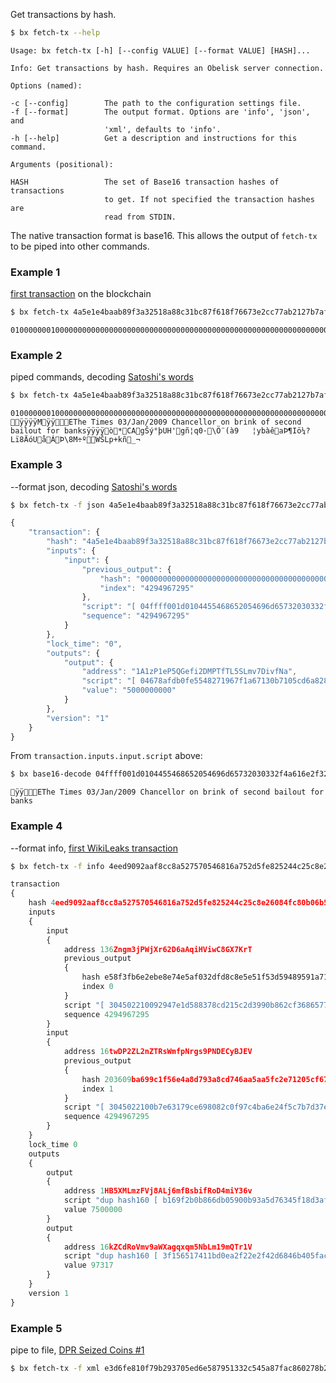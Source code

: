 Get transactions by hash.
```sh
$ bx fetch-tx --help
```
```
Usage: bx fetch-tx [-h] [--config VALUE] [--format VALUE] [HASH]...      

Info: Get transactions by hash. Requires an Obelisk server connection.   

Options (named):

-c [--config]        The path to the configuration settings file.        
-f [--format]        The output format. Options are 'info', 'json', and  
                     'xml', defaults to 'info'.                          
-h [--help]          Get a description and instructions for this command.

Arguments (positional):

HASH                 The set of Base16 transaction hashes of transactions
                     to get. If not specified the transaction hashes are 
                     read from STDIN.
```
The native transaction format is base16. This allows the output of `fetch-tx` to be piped into other commands.
### Example 1
[first transaction](https://blockchain.info/tx/4a5e1e4baab89f3a32518a88c31bc87f618f76673e2cc77ab2127b7afdeda33b) on the blockchain
```sh
$ bx fetch-tx 4a5e1e4baab89f3a32518a88c31bc87f618f76673e2cc77ab2127b7afdeda33b
```
```
01000000010000000000000000000000000000000000000000000000000000000000000000ffffffff4d04ffff001d0104455468652054696d65732030332f4a616e2f32303039204368616e63656c6c6f72206f6e206272696e6b206f66207365636f6e64206261696c6f757420666f722062616e6b73ffffffff0100f2052a01000000434104678afdb0fe5548271967f1a67130b7105cd6a828e03909a67962e0ea1f61deb649f6bc3f4cef38c4f35504e51ec112de5c384df7ba0b8d578a4c702b6bf11d5fac00000000
```
### Example 2
piped commands, decoding [Satoshi's words](http://www.thetimes.co.uk/tto/business/industries/banking/article2160028.ece)
```sh
$ bx fetch-tx 4a5e1e4baab89f3a32518a88c31bc87f618f76673e2cc77ab2127b7afdeda33b | bx base16-decode
```
```
01000000010000000000000000000000000000000000000000000000000000000000000000ffffffff4d04ffff001d0104455468652054696d65732030332f4a616e2f32303039204368616e63656c6c6f72206f6e206272696e6b206f66207365636f6e64206261696c6f757420666f722062616e6b73ffffffff0100f2052a01000000434104678afdb0fe5548271967f1a67130b7105cd6a828e03909a67962e0ea1f61deb649f6bc3f4cef38c4f35504e51ec112de5c384df7ba0b8d578a4c702b6bf11d5fac00000000
ÿÿÿÿMÿÿEThe Times 03/Jan/2009 Chancellor on brink of second bailout for banksÿÿÿÿò*CAgŠý°þUH'gñ¦q0·\Ö¨(à9	¦ybàêaÞ¶Iö¼?Lï8ÄóUåÁÞ\8M÷ºWŠLp+kñ_¬
```
### Example 3
--format json, decoding [Satoshi's words](http://www.thetimes.co.uk/tto/business/industries/banking/article2160028.ece)
```sh
$ bx fetch-tx -f json 4a5e1e4baab89f3a32518a88c31bc87f618f76673e2cc77ab2127b7afdeda33b
```
```js
{
    "transaction": {
        "hash": "4a5e1e4baab89f3a32518a88c31bc87f618f76673e2cc77ab2127b7afdeda33b",
        "inputs": {
            "input": {
                "previous_output": {
                    "hash": "0000000000000000000000000000000000000000000000000000000000000000",
                    "index": "4294967295"
                },
                "script": "[ 04ffff001d0104455468652054696d65732030332f4a616e2f32303039204368616e63656c6c6f72206f6e206272696e6b206f66207365636f6e64206261696c6f757420666f722062616e6b73 ]",
                "sequence": "4294967295"
            }
        },
        "lock_time": "0",
        "outputs": {
            "output": {
                "address": "1A1zP1eP5QGefi2DMPTfTL5SLmv7DivfNa",
                "script": "[ 04678afdb0fe5548271967f1a67130b7105cd6a828e03909a67962e0ea1f61deb649f6bc3f4cef38c4f35504e51ec112de5c384df7ba0b8d578a4c702b6bf11d5f ] checksig",
                "value": "5000000000"
            }
        },
        "version": "1"
    }
}
```
From `transaction.inputs.input.script` above:
```sh
$ bx base16-decode 04ffff001d0104455468652054696d65732030332f4a616e2f32303039204368616e63656c6c6f72206f6e206272696e6b206f66207365636f6e64206261696c6f757420666f722062616e6b73 
```
```
ÿÿEThe Times 03/Jan/2009 Chancellor on brink of second bailout for banks
```
### Example 4
--format info, [first WikiLeaks transaction](https://blockchain.info/tx/4eed9092aaf8cc8a527570546816a752d5fe825244c25c8e26084fc80b06b588)
```sh
$ bx fetch-tx -f info 4eed9092aaf8cc8a527570546816a752d5fe825244c25c8e26084fc80b06b588
```
```js
transaction
{
    hash 4eed9092aaf8cc8a527570546816a752d5fe825244c25c8e26084fc80b06b588
    inputs
    {
        input
        {
            address 136Zngm3jPWjXr62D6aAqiHViwC8GX7KrT
            previous_output
            {
                hash e58f3fb6e2ebe8e74e5af032dfd8c8e5e51f53d59489591a71599a80bdca910d
                index 0
            }
            script "[ 304502210092947e1d588378cd215c2d3990b862cf368657741b5941c3cadf87a46b5a211d02205ef4ba2c1f35886e4272250a2abec2d1f2f21d5c581bf3eb5fc27b5be332660701 ] [ 04aefca2b53d176aa22f730a5497eb32011e15387c63a75780efeb21e981e9728033808732a321b48a8e0e2a5f9c1efb745dd41e9c92c6260daad567544b122446 ]"
            sequence 4294967295
        }
        input
        {
            address 16twDP2ZL2nZTRsWmfpNrgs9PNDECyBJEV
            previous_output
            {
                hash 203609ba699c1f56e4a8d793a8cd746aa5aa5fc2e71205cf67a94487b45bafa9
                index 1
            }
            script "[ 3045022100b7e63179ce698082c0f97c4ba6e24f5c7b7d37e5098c1b46674d03ef17a68b8d022008ebc699df19f11a11e76320719d7c139bb10ce9aa255f674a44b95f54053d9d01 ] [ 04c8f5fbadfe4534eaa3e2ec49dd797aaa43cb13d669dbd6ab769ea45a5ebcdacc6aee8e0e75fec2cb7fa088e16ead1a979f394b5af9e0d2998b6dc5bb6c41b005 ]"
            sequence 4294967295
        }
    }
    lock_time 0
    outputs
    {
        output
        {
            address 1HB5XMLmzFVj8ALj6mfBsbifRoD4miY36v
            script "dup hash160 [ b169f2b0b866db05900b93a5d76345f18d3afb24 ] equalverify checksig"
            value 7500000
        }
        output
        {
            address 16kZCdRoVmv9aWXagqxqm5NbLm19mQTr1V
            script "dup hash160 [ 3f156517411bd0ea2f22e2f42d6846b405facb27 ] equalverify checksig"
            value 97317
        }
    }
    version 1
}
```
### Example 5
pipe to file, [DPR Seized Coins #1](https://blockchain.info/tx/e3d6fe810f79b293705ed6e587951332c545a87fac860278b2ad4447106bb789) 
```sh
$ bx fetch-tx -f xml e3d6fe810f79b293705ed6e587951332c545a87fac860278b2ad4447106bb789 > dpr1.xml
```